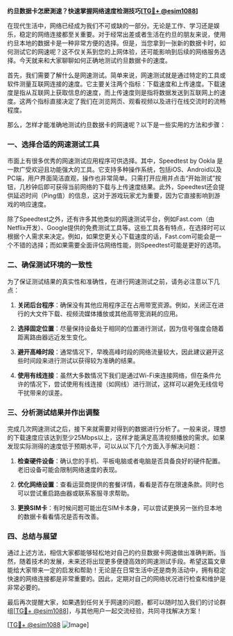 **约旦数据卡怎麽測速？快速掌握网络速度检测技巧[[TG💪+ @esim1088](https://t.me/s/esim1088)]**

在现代生活中，网络已经成为我们不可或缺的一部分。无论是工作、学习还是娱乐，稳定的网络连接都至关重要。对于经常出差或者生活在约旦的朋友来说，使用约旦本地的数据卡是一种非常方便的选择。但是，当您拿到一张新的数据卡时，如何测试它的网速呢？这不仅关系到您的上网体验，还可能影响到后续的网络服务选择。今天就来和大家聊聊如何正确地测试约旦数据卡的速度。

首先，我们需要了解什么是网速测试。简单来说，网速测试就是通过特定的工具或软件测量互联网连接的速度。它主要关注两个指标：下载速度和上传速度。下载速度是指从互联网上获取信息的速度，而上传速度则是指将数据发送到互联网上的速度。这两个指标直接决定了我们在浏览网页、观看视频以及进行在线交流时的流畅程度。

那么，怎样才能准确地测试约旦数据卡的网速呢？以下是一些实用的方法和步骤：

### 一、选择合适的网速测试工具

市面上有很多优秀的网速测试应用程序可供选择。其中，Speedtest by Ookla 是一款广受欢迎且功能强大的工具。它支持多种操作系统，包括iOS、Android以及PC端，用户界面简洁直观，操作也非常简单。只需打开应用并点击“开始测试”按钮，几秒钟后即可获得当前网络的下载与上传速度结果。此外，Speedtest还会提供延迟时间（Ping值）的信息，这对于游戏玩家尤为重要，因为它直接影响到游戏的响应速度。

除了Speedtest之外，还有许多其他类似的网速测试平台，例如Fast.com（由Netflix开发）、Google提供的免费测试工具等。这些工具各有特点，在选择时可以根据个人需求来决定。例如，如果您更关心下载速度的话，Fast.com可能会是一个不错的选择；而如果需要全面评估网络性能，则Speedtest可能是更好的选项。

### 二、确保测试环境的一致性

为了保证测试结果的真实性和准确性，在进行网速测试之前，请务必注意以下几点：

1. **关闭后台程序**：确保没有其他应用程序正在占用带宽资源。例如，关闭正在进行的大文件下载、视频流媒体播放或其他高带宽消耗的应用。
   
2. **选择固定位置**：尽量保持设备处于相同的位置进行测试，因为信号强度会随着距离路由器远近发生变化。
   
3. **避开高峰时段**：通常情况下，早晚高峰时段的网络流量较大，因此建议避开这些时间段来进行测试以获得较为准确的结果。
   
4. **使用有线连接**：虽然大多数情况下我们是通过Wi-Fi来连接网络，但在条件允许的情况下，尝试使用有线连接（如网线）进行测试，这样可以避免无线信号干扰带来的误差。

### 三、分析测试结果并作出调整

完成几次网速测试之后，接下来就需要对得到的数据进行分析了。一般来说，理想的下载速度应该达到至少25Mbps以上，这样才能满足高清视频播放的需求。如果发现实际测得的速度低于预期水平，可以从以下几个方面入手解决问题：

1. **检查硬件设备**：确认您的手机、平板电脑或者电脑是否具备良好的硬件配置。老旧设备可能会限制网络速度的表现。
   
2. **优化网络设置**：查看运营商提供的套餐详情，看看是否存在限速条款。同时也可以尝试重启路由器或联系客服寻求帮助。
   
3. **更换SIM卡**：有时候问题可能出在SIM卡本身，可以尝试更换另一张约旦本地的数据卡看看情况是否有改善。

### 四、总结与展望

通过上述方法，相信大家都能够轻松地对自己的约旦数据卡网速做出准确判断。当然，随着技术的发展，未来还将出现更多便捷高效的网速测试手段。希望这篇文章能给大家带来一定的启发和帮助！无论是在日常生活中还是商务活动中，拥有稳定快速的网络连接都是非常重要的。因此，定期对自己的网络状况进行检查和维护是非常必要的。

最后再次提醒大家，如果遇到任何关于网速的问题，都可以随时加入我们的讨论群组[[TG💪+ @esim1088](https://t.me/s/esim1088)]，与其他用户一起交流经验，共同寻找解决方案！

[[TG💪+ @esim1088](https://t.me/s/esim1088) ![Image](https://i.postimg.cc/4NQfJmqS/Snipaste-2025-05-13-00-14-12.png)]